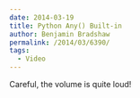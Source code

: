 ```yaml
---
date: 2014-03-19
title: Python Any() Built-in
author: Benjamin Bradshaw
permalink: /2014/03/6390/
tags:
  - Video
---
```

Careful, the volume is quite loud!
